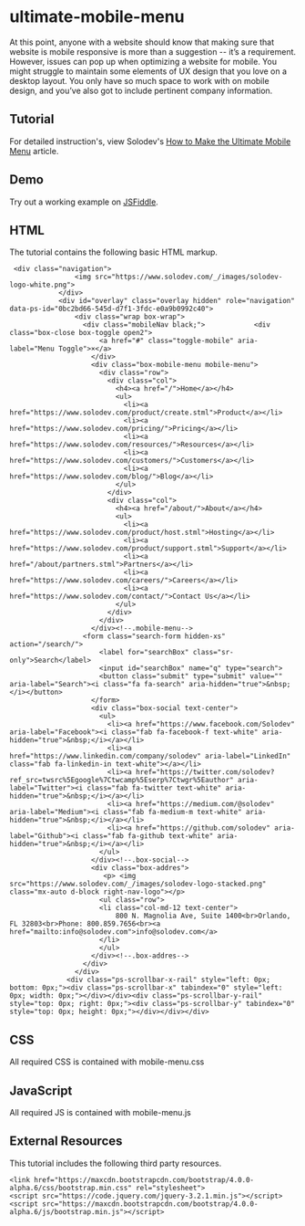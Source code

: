 # ultimate-mobile-menu
At this point, anyone with a website should know that making sure that website is mobile responsive is more than a suggestion -- it’s a requirement. However, issues can pop up when optimizing a website for mobile. You might struggle to maintain some elements of UX design that you love on a desktop layout. You only have so much space to work with on mobile design, and you’ve also got to include pertinent company information. 
  		  
## Tutorial		  
For detailed instruction's, view Solodev's [How to Make the Ultimate Mobile Menu](https://www.solodev.com/blog/web-design/how-to-make-the-ultimate-mobile-menu.stml) article.
 
## Demo
  		  
Try out a working example on [JSFiddle](https://jsfiddle.net/solodev/5pyq6L99/149/).

## HTML

The tutorial contains the following basic HTML markup.

```
 <div class="navigation">
                <img src="https://www.solodev.com/_/images/solodev-logo-white.png">
            </div>
            <div id="overlay" class="overlay hidden" role="navigation" data-ps-id="0bc2bd66-545d-d7f1-3fdc-e0a9b0992c40">
                <div class="wrap box-wrap">
                  <div class="mobileNav black;">            <div class="box-close box-toggle open2">
                      <a href="#" class="toggle-mobile" aria-label="Menu Toggle">×</a>
                    </div>
                    <div class="box-mobile-menu mobile-menu">
                      <div class="row">
                        <div class="col">
                          <h4><a href="/">Home</a></h4>
                          <ul>
                            <li><a href="https://www.solodev.com/product/create.stml">Product</a></li>
                            <li><a href="https://www.solodev.com/pricing/">Pricing</a></li>
                            <li><a href="https://www.solodev.com/resources/">Resources</a></li>
                            <li><a href="https://www.solodev.com/customers/">Customers</a></li>
                            <li><a href="https://www.solodev.com/blog/">Blog</a></li>
                          </ul>
                        </div>
                        <div class="col">
                          <h4><a href="/about/">About</a></h4>
                          <ul>
                            <li><a href="https://www.solodev.com/product/host.stml">Hosting</a></li>
                            <li><a href="https://www.solodev.com/product/support.stml">Support</a></li>
                            <li><a href="/about/partners.stml">Partners</a></li>
                            <li><a href="https://www.solodev.com/careers/">Careers</a></li>
                            <li><a href="https://www.solodev.com/contact/">Contact Us</a></li>
                          </ul>
                        </div>
                      </div>
                    </div><!--.mobile-menu-->
                  <form class="search-form hidden-xs" action="/search/">
                      <label for="searchBox" class="sr-only">Search</label>              
                      <input id="searchBox" name="q" type="search">
                      <button class="submit" type="submit" value="" aria-label="Search"><i class="fa fa-search" aria-hidden="true">&nbsp;</i></button>
                    </form>
                    <div class="box-social text-center">
                      <ul>
                        <li><a href="https://www.facebook.com/Solodev" aria-label="Facebook"><i class="fab fa-facebook-f text-white" aria-hidden="true">&nbsp;</i></a></li>
                        <li><a href="https://www.linkedin.com/company/solodev" aria-label="LinkedIn" class="fab fa-linkedin-in text-white"></a></li>
                        <li><a href="https://twitter.com/solodev?ref_src=twsrc%5Egoogle%7Ctwcamp%5Eserp%7Ctwgr%5Eauthor" aria-label="Twitter"><i class="fab fa-twitter text-white" aria-hidden="true">&nbsp;</i></a></li>
                        <li><a href="https://medium.com/@solodev" aria-label="Medium"><i class="fab fa-medium-m text-white" aria-hidden="true">&nbsp;</i></a></li>
                        <li><a href="https://github.com/solodev" aria-label="Github"><i class="fab fa-github text-white" aria-hidden="true">&nbsp;</i></a></li>
                      </ul>
                    </div><!--.box-social-->
                    <div class="box-addres">
                       <p> <img src="https://www.solodev.com/_/images/solodev-logo-stacked.png" class="mx-auto d-block right-nav-logo"></p>
                      <ul class="row">
                      <li class="col-md-12 text-center">
                          800 N. Magnolia Ave, Suite 1400<br>Orlando, FL 32803<br>Phone: 800.859.7656<br><a href="mailto:info@solodev.com">info@solodev.com</a>
                      </li>
                      </ul>
                    </div><!--.box-addres-->
                  </div>
                </div>
              <div class="ps-scrollbar-x-rail" style="left: 0px; bottom: 0px;"><div class="ps-scrollbar-x" tabindex="0" style="left: 0px; width: 0px;"></div></div><div class="ps-scrollbar-y-rail" style="top: 0px; right: 0px;"><div class="ps-scrollbar-y" tabindex="0" style="top: 0px; height: 0px;"></div></div></div>
```

## CSS

All required CSS is contained with mobile-menu.css

## JavaScript

All required JS is contained with mobile-menu.js

## External Resources

This tutorial includes the following third party resources.

```
<link href="https://maxcdn.bootstrapcdn.com/bootstrap/4.0.0-alpha.6/css/bootstrap.min.css" rel="stylesheet">
<script src="https://code.jquery.com/jquery-3.2.1.min.js"></script>
<script src="https://maxcdn.bootstrapcdn.com/bootstrap/4.0.0-alpha.6/js/bootstrap.min.js"></script>
```

